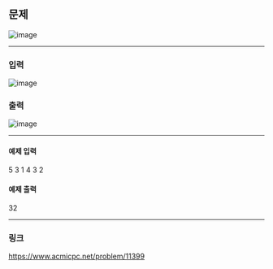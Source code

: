 ## 문제
![image](https://user-images.githubusercontent.com/76280200/147553874-bcd34c39-c765-4055-9309-1af66a3ba790.png)

***
### 입력
![image](https://user-images.githubusercontent.com/76280200/147553916-b961dd07-dd1a-47f5-8602-cf1a347f7a0d.png)
### 출력
![image](https://user-images.githubusercontent.com/76280200/147553931-2233627a-8bcd-4016-a6c2-c313a5bf273e.png)
***
#### 예제 입력
5
3 1 4 3 2
#### 예제 출력 
32 
*****
### 링크
<https://www.acmicpc.net/problem/11399>
